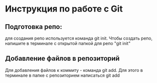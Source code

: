 # Инструкция по работе с Git

## Подготовка репо: 

для создания репо используется команда git init. Чтобы создать репо, напишите в терминале с открытой папкой для репо "git init" 

## Добавление файлов в репозиторий

Для добавления файлов к коммиту - команда git add. Для этого в терминале в папке с репозиторием написаться git add <file name> 